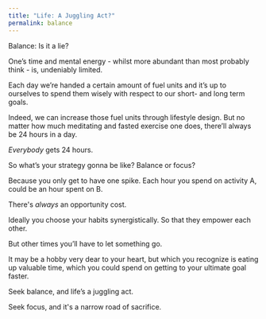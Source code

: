 ```yaml
---
title: "Life: A Juggling Act?"
permalink: balance
---
```

Balance: Is it a lie?

One’s time and mental energy - whilst more abundant than most probably think - is, undeniably limited.

Each day we’re handed a certain amount of fuel units and it’s up to ourselves to spend them wisely with respect to our short- and long term goals.

Indeed, we can increase those fuel units through lifestyle design. But no matter how much meditating and fasted exercise one does, there’ll always be 24 hours in a day.

_Everybody_ gets 24 hours.

So what’s your strategy gonna be like? Balance or focus?

Because you only get to have one spike. Each hour you spend on activity A, could be an hour spent on B.

There's _always_ an opportunity cost.

Ideally you choose your habits synergistically. So that they empower each other.

But other times you’ll have to let something go. 

It may be a hobby very dear to your heart, but which you recognize is eating up valuable time, which you could spend on getting to your ultimate goal faster.

Seek balance, and life’s a juggling act.

Seek focus, and it's a narrow road of sacrifice.